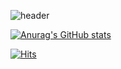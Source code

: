 <!-- 헤더 -->
![header](https://capsule-render.vercel.app/api?type=soft&color=F4C4C8&height=150&section=header&text=midanto's%20Github&fontSize=90)

<!-- 스테이터스 -->
[![Anurag's GitHub stats](https://github-readme-stats.vercel.app/api?username=midanto28&show_icons=true&theme=buefy)](https://github.com/anuraghazra/github-readme-stats)

<!-- 방문자 -->
[![Hits](https://hits.seeyoufarm.com/api/count/incr/badge.svg?url=https%3A%2F%2Fgithub.com%2Fmidanto28&count_bg=%23AEAEAE&title_bg=%23FE8787&icon=&icon_color=%23F7FF00&title=hits&edge_flat=true)](https://hits.seeyoufarm.com)

